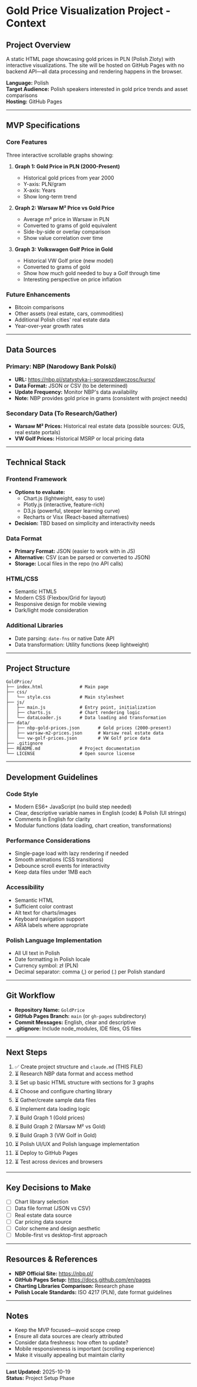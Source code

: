 # Gold Price Visualization Project - Context

## Project Overview
A static HTML page showcasing gold prices in PLN (Polish Zloty) with interactive visualizations. The site will be hosted on GitHub Pages with no backend API—all data processing and rendering happens in the browser.

**Language:** Polish  
**Target Audience:** Polish speakers interested in gold price trends and asset comparisons  
**Hosting:** GitHub Pages  

---

## MVP Specifications

### Core Features
Three interactive scrollable graphs showing:

1. **Graph 1: Gold Price in PLN (2000-Present)**
   - Historical gold prices from year 2000
   - Y-axis: PLN/gram
   - X-axis: Years
   - Show long-term trend

2. **Graph 2: Warsaw M² Price vs Gold Price**
   - Average m² price in Warsaw in PLN
   - Converted to grams of gold equivalent
   - Side-by-side or overlay comparison
   - Show value correlation over time

3. **Graph 3: Volkswagen Golf Price in Gold**
   - Historical VW Golf price (new model)
   - Converted to grams of gold
   - Show how much gold needed to buy a Golf through time
   - Interesting perspective on price inflation

### Future Enhancements
- Bitcoin comparisons
- Other assets (real estate, cars, commodities)
- Additional Polish cities' real estate data
- Year-over-year growth rates

---

## Data Sources

### Primary: NBP (Narodowy Bank Polski)
- **URL:** https://nbp.pl/statystyka-i-sprawozdawczosc/kursy/
- **Data Format:** JSON or CSV (to be determined)
- **Update Frequency:** Monitor NBP's data availability
- **Note:** NBP provides gold price in grams (consistent with project needs)

### Secondary Data (To Research/Gather)
- **Warsaw M² Prices:** Historical real estate data (possible sources: GUS, real estate portals)
- **VW Golf Prices:** Historical MSRP or local pricing data

---

## Technical Stack

### Frontend Framework
- **Options to evaluate:**
  - Chart.js (lightweight, easy to use)
  - Plotly.js (interactive, feature-rich)
  - D3.js (powerful, steeper learning curve)
  - Recharts or Visx (React-based alternatives)
- **Decision:** TBD based on simplicity and interactivity needs

### Data Format
- **Primary Format:** JSON (easier to work with in JS)
- **Alternative:** CSV (can be parsed or converted to JSON)
- **Storage:** Local files in the repo (no API calls)

### HTML/CSS
- Semantic HTML5
- Modern CSS (Flexbox/Grid for layout)
- Responsive design for mobile viewing
- Dark/light mode consideration

### Additional Libraries
- Date parsing: `date-fns` or native Date API
- Data transformation: Utility functions (keep lightweight)

---

## Project Structure

```
GoldPrice/
├── index.html              # Main page
├── css/
│   └── style.css           # Main stylesheet
├── js/
│   ├── main.js             # Entry point, initialization
│   ├── charts.js           # Chart rendering logic
│   └── dataLoader.js       # Data loading and transformation
├── data/
│   ├── nbp-gold-prices.json       # Gold prices (2000-present)
│   ├── warsaw-m2-prices.json      # Warsaw real estate data
│   └── vw-golf-prices.json        # VW Golf price data
├── .gitignore
├── README.md               # Project documentation
└── LICENSE                 # Open source license

```

---

## Development Guidelines

### Code Style
- Modern ES6+ JavaScript (no build step needed)
- Clear, descriptive variable names in English (code) & Polish (UI strings)
- Comments in English for clarity
- Modular functions (data loading, chart creation, transformations)

### Performance Considerations
- Single-page load with lazy rendering if needed
- Smooth animations (CSS transitions)
- Debounce scroll events for interactivity
- Keep data files under 1MB each

### Accessibility
- Semantic HTML
- Sufficient color contrast
- Alt text for charts/images
- Keyboard navigation support
- ARIA labels where appropriate

### Polish Language Implementation
- All UI text in Polish
- Date formatting in Polish locale
- Currency symbol: zł (PLN)
- Decimal separator: comma (,) or period (.) per Polish standard

---

## Git Workflow

- **Repository Name:** `GoldPrice`
- **GitHub Pages Branch:** `main` (or `gh-pages` subdirectory)
- **Commit Messages:** English, clear and descriptive
- **.gitignore:** Include node_modules, IDE files, OS files

---

## Next Steps

1. ✅ Create project structure and `claude.md` (THIS FILE)
2. ⏳ Research NBP data format and access method
3. ⏳ Set up basic HTML structure with sections for 3 graphs
4. ⏳ Choose and configure charting library
5. ⏳ Gather/create sample data files
6. ⏳ Implement data loading logic
7. ⏳ Build Graph 1 (Gold prices)
8. ⏳ Build Graph 2 (Warsaw M² vs Gold)
9. ⏳ Build Graph 3 (VW Golf in Gold)
10. ⏳ Polish UI/UX and Polish language implementation
11. ⏳ Deploy to GitHub Pages
12. ⏳ Test across devices and browsers

---

## Key Decisions to Make

- [ ] Chart library selection
- [ ] Data file format (JSON vs CSV)
- [ ] Real estate data source
- [ ] Car pricing data source
- [ ] Color scheme and design aesthetic
- [ ] Mobile-first vs desktop-first approach

---

## Resources & References

- **NBP Official Site:** https://nbp.pl/
- **GitHub Pages Setup:** https://docs.github.com/en/pages
- **Charting Libraries Comparison:** Research phase
- **Polish Locale Standards:** ISO 4217 (PLN), date format guidelines

---

## Notes

- Keep the MVP focused—avoid scope creep
- Ensure all data sources are clearly attributed
- Consider data freshness: how often to update?
- Mobile responsiveness is important (scrolling experience)
- Make it visually appealing but maintain clarity

---

**Last Updated:** 2025-10-19  
**Status:** Project Setup Phase
